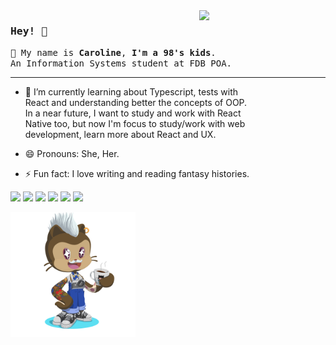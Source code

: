 <img align="right" width="40%" src="https://media.giphy.com/media/CZZFrvvfdaYcsOyyh0/giphy.gif" />

### <samp>Hey! 🤘 </samp>

<samp> :peach: My name is **Caroline**, **I'm a 98's kids**. </samp> <br/>
<samp>An Information Systems student at FDB POA. </samp>
____________________________________________

- 🌱 I’m currently learning about Typescript, tests with <br/> React and understanding better the concepts of OOP. <br/>
In a near future, I want to study and work with React <br/>Native too, but now I'm focus to study/work with web <br/>
development, learn more about React and UX.

- 😄 Pronouns: She, Her.

- ⚡ Fun fact: I love writing and reading fantasy histories.

<img src="https://img.shields.io/badge/-JavaScript-black?style=rounded&logo=javascript" /> <img src="https://img.shields.io/badge/-TypeScript-grey?style=rounded&logo=typescript" /> <img src="https://img.shields.io/badge/-CSS3-1572B6?style=rounded&logo=css3" /> <img src="https://img.shields.io/badge/-HTML5-yellowgreen?style=rounded&logo=html5&logoColor=white" />  <img src="https://img.shields.io/badge/-Nodejs-339933?style=rounded&logo=Node.js&logoColor=white"/> <img src="https://img.shields.io/badge/-Reactjs-483d8b?style=rounded&logo=React&logoColor=white" />

<img src="./octocat-1668896811780.png" width="200px"/>
